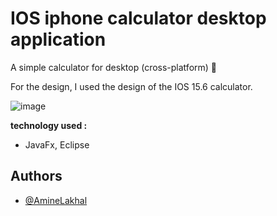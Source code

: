 
#  IOS iphone calculator desktop application

A simple calculator for desktop (cross-platform) 🧮

For the design, I used the design of the IOS 15.6  calculator.

![image](https://user-images.githubusercontent.com/96929412/185537409-2857a488-deea-40d0-9f93-2c527ddbf940.png)

**technology used :**
- JavaFx, Eclipse

## Authors
- [@AmineLakhal](https://github.com/aminelkl)

